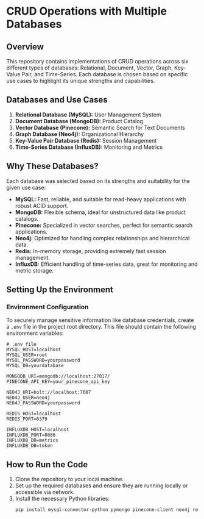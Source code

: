# CRUD Operations with Multiple Databases

## Overview

This repository contains implementations of CRUD operations across six different types of databases: Relational, Document, Vector, Graph, Key-Value Pair, and Time-Series. Each database is chosen based on specific use cases to highlight its unique strengths and capabilities.

## Databases and Use Cases

1. **Relational Database (MySQL):** User Management System  
2. **Document Database (MongoDB):** Product Catalog  
3. **Vector Database (Pinecone):** Semantic Search for Text Documents  
4. **Graph Database (Neo4j):** Organizational Hierarchy  
5. **Key-Value Pair Database (Redis):** Session Management  
6. **Time-Series Database (InfluxDB):** Monitoring and Metrics  

## Why These Databases?

Each database was selected based on its strengths and suitability for the given use case:

- **MySQL:** Fast, reliable, and suitable for read-heavy applications with robust ACID support.
- **MongoDB:** Flexible schema, ideal for unstructured data like product catalogs.
- **Pinecone:** Specialized in vector searches, perfect for semantic search applications.
- **Neo4j:** Optimized for handling complex relationships and hierarchical data.
- **Redis:** In-memory storage, providing extremely fast session management.
- **InfluxDB:** Efficient handling of time-series data, great for monitoring and metric storage.

## Setting Up the Environment

### Environment Configuration

To securely manage sensitive information like database credentials, create a `.env` file in the project root directory. This file should contain the following environment variables:

```plaintext
# .env file
MYSQL_HOST=localhost
MYSQL_USER=root
MYSQL_PASSWORD=yourpassword
MYSQL_DB=yourdatabase

MONGODB_URI=mongodb://localhost:27017/
PINECONE_API_KEY=your_pinecone_api_key

NEO4J_URI=bolt://localhost:7687
NEO4J_USER=neo4j
NEO4J_PASSWORD=yourpassword

REDIS_HOST=localhost
REDIS_PORT=6379

INFLUXDB_HOST=localhost
INFLUXDB_PORT=8086
INFLUXDB_DB=metrics
INFLUXDB_DB=token
```

## How to Run the Code

1. Clone the repository to your local machine.
2. Set up the required databases and ensure they are running locally or accessible via network.
3. Install the necessary Python libraries:
   ```bash
   pip install mysql-connector-python pymongo pinecone-client neo4j redis influxdb
